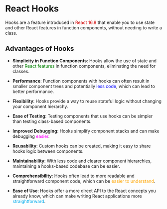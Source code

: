 # React Hooks

Hooks are a feature introduced in <span style="color: #d10000;">React 16.8</span> that enable you to use state and other React features in function components, without needing to write a class.

## Advantages of Hooks


- **Simplicity in Function Components**: Hooks allow the use of state and other <span style="color: #008000;">React features</span> in function components, eliminating the need for classes.
- **Performance**: Function components with hooks can often result in smaller component trees and potentially <span style="color: #0000ff;">less code</span>, which can lead to better performance.

- **Flexibility**: Hooks provide a way to reuse stateful logic without changing your component hierarchy.
- **Ease of Testing**: Testing components that use hooks can be simpler than testing class-based components.

- **Improved Debugging**: Hooks simplify component stacks and can make debugging <span style="color: #ff00ff;">easier</span>.
- **Reusability**: Custom hooks can be created, making it easy to share hooks logic between components.

- **Maintainability**: With less code and clearer component hierarchies, maintaining a hooks-based codebase can be easier.
- **Comprehensibility**: Hooks often lead to more readable and straightforward component code, which can be <span style="color: #ffa500;">easier to understand</span>.

- **Ease of Use**: Hooks offer a more direct API to the React concepts you already know, which can make writing React applications more <span style="color: #00aced;">straightforward</span>.

### 